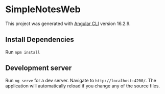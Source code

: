 # SimpleNotesWeb

This project was generated with [Angular CLI](https://github.com/angular/angular-cli) version 16.2.9.

## Install Dependencies

Run `npm install`

## Development server

Run `ng serve` for a dev server. Navigate to `http://localhost:4200/`. The application will automatically reload if you change any of the source files.
